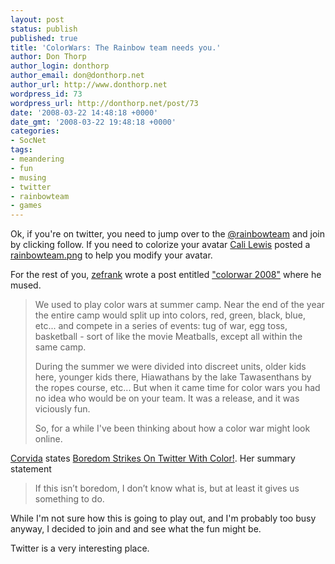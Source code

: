 ```yaml
---
layout: post
status: publish
published: true
title: 'ColorWars: The Rainbow team needs you.'
author: Don Thorp
author_login: donthorp
author_email: don@donthorp.net
author_url: http://www.donthorp.net
wordpress_id: 73
wordpress_url: http://donthorp.net/post/73
date: '2008-03-22 14:48:18 +0000'
date_gmt: '2008-03-22 19:48:18 +0000'
categories:
- SocNet
tags:
- meandering
- fun
- musing
- twitter
- rainbowteam
- games
---
```

<p>Ok, if you're on twitter, you need to jump over to the <a href="http://twitter.com/rainbowteam" target="_blank">@rainbowteam</a> and join by clicking follow. If you need to colorize your avatar <a href="http://en.wikipedia.org/wiki/Cali_Lewis" target="_blank">Cali Lewis</a> posted a <a href="http://www.bigtrip.tv/rainbowteam.png">rainbowteam.png</a> to help you modify your avatar.</p>
<p>For the rest of you, <a href="http://www.zefrank.com" target="_blank">zefrank</a> wrote a post entitled  <a href="http://www.zefrank.com/zesblog/archives/2008/03/colorwar_2008.html" target="_blank">&quot;colorwar 2008&quot;</a> where he mused.</p>
<blockquote><p>
We used to play color wars at summer camp. Near the end of the year the entire camp would split up into colors, red, green, black, blue, etc... and compete in a series of events: tug of war, egg toss, basketball - sort of like the movie Meatballs, except all within the same camp.</p>
<p>During the summer we were divided into discreet units, older kids here, younger kids there, Hiawathans by the lake Tawasenthans by the ropes course, etc... But when it came time for color wars you had no idea who would be on your team. It was a release, and it was viciously fun.</p>
<p>So, for a while I've been thinking about how a color war might look online.
</p></blockquote>
<p><a href="http://corvida.ilumine.net/about/" target="_blank">Corvida</a> states <a href="http://corvida.ilumine.net/boredom-strikes-on-twitter-with-color/" target="_blank">Boredom Strikes On Twitter With Color!</a>. Her summary statement </p>
<blockquote><p>If this isn’t boredom, I don’t know what is, but at least it gives us something to do.</p></blockquote>
<p>While I'm not sure how this is going to play out, and I'm probably too busy anyway, I decided to join and and see what the fun might be. </p>
<p>Twitter is a very interesting place.</p>
